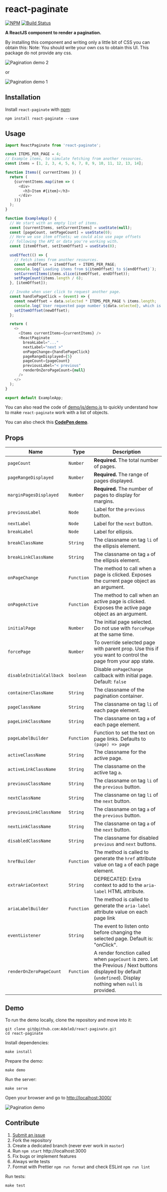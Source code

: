 # react-paginate

[![NPM](https://nodei.co/npm/react-paginate.png?downloads=true)](https://nodei.co/npm/react-paginate/)
[![Build Status](https://travis-ci.org/AdeleD/react-paginate.svg?branch=master)](https://travis-ci.org/AdeleD/react-paginate)

**A ReactJS component to render a pagination.**

By installing this component and writing only a little bit of CSS you can obtain this:
Note: You should write your own css to obtain this UI. This package do not provide any css.

<img src="https://cloud.githubusercontent.com/assets/2084833/24840237/7accb75a-1d1e-11e7-9abb-818431398b91.png" alt="Pagination demo 2" />

or

<img src="https://cloud.githubusercontent.com/assets/2084833/24840230/594e4ea4-1d1e-11e7-8b34-bde943b4793d.png" alt="Pagination demo 1" />

## Installation

Install `react-paginate` with [npm](https://www.npmjs.com/):

```
npm install react-paginate --save
```

## Usage

```javascript
import ReactPaginate from 'react-paginate';

const ITEMS_PER_PAGE = 4;
// Example items, to simulate fetching from another resources.
const items = [1, 2, 3, 4, 5, 6, 7, 8, 9, 10, 11, 12, 13, 14];

function Items({ currentItems }) {
  return (
    {currentItems.map(item => (
      <div>
        <h3>Item #{item}</h3>
      </div>
    ))}
  );
}

function ExampleApp() {
  // We start with an empty list of items.
  const [currentItems, setCurrentItems] = useState(null);
  const [pageCount, setPageCount] = useState(0);
  // Here we use item offsets; we could also use page offsets
  // following the API or data you're working with.
  const [itemOffset, setItemOffset] = useState(0);

  useEffect(() => {
    // Fetch items from another resources.
    const endOffset = itemOffset + ITEMS_PER_PAGE;
    console.log(`Loading items from ${itemOffset} to ${endOffset}`);
    setCurrentItems(items.slice(itemOffset, endOffset));
    setPageCount(items.length / 6);
  }, [itemOffset]);

  // Invoke when user click to request another page.
  const handlePageClick = (event) => {
    const newOffset = data.selected * ITEMS_PER_PAGE % items.length;
    console.log(`User requested page number ${data.selected}, which is offset ${newOffset}`);
    setItemOffset(newOffset);
  };

  return (
    <>
      <Items currentItems={currentItems} />
      <ReactPaginate
        breakLabel="..."
        nextLabel="next >"
        onPageChange={handlePageClick}
        pageRangeDisplayed={5}
        pageCount={pageCount}
        previousLabel="< previous"
        renderOnZeroPageCount={null}
      />
    </>
  );
}

export default ExampleApp;
```

You can also read the code of [demo/js/demo.js][1] to quickly understand how to make `react-paginate` work with a list of objects.

You can also check this **[CodePen demo](https://codepen.io/monsieurv/pen/yLoMxYQ)**.

## Props

| Name                     | Type       | Description                                                                                                                                                     |
| ------------------------ | ---------- | --------------------------------------------------------------------------------------------------------------------------------------------------------------- |
| `pageCount`              | `Number`   | **Required.** The total number of pages.                                                                                                                        |
| `pageRangeDisplayed`     | `Number`   | **Required.** The range of pages displayed.                                                                                                                     |
| `marginPagesDisplayed`   | `Number`   | **Required.** The number of pages to display for margins.                                                                                                       |
| `previousLabel`          | `Node`     | Label for the `previous` button.                                                                                                                                |
| `nextLabel`              | `Node`     | Label for the `next` button.                                                                                                                                    |
| `breakLabel`             | `Node`     | Label for ellipsis.                                                                                                                                             |
| `breakClassName`         | `String`   | The classname on tag `li` of the ellipsis element.                                                                                                              |
| `breakLinkClassName`     | `String`   | The classname on tag `a` of the ellipsis element.                                                                                                               |
| `onPageChange`           | `Function` | The method to call when a page is clicked. Exposes the current page object as an argument.                                                                      |
| `onPageActive`           | `Function` | The method to call when an active page is clicked. Exposes the active page object as an argument.                                                               |
| `initialPage`            | `Number`   | The initial page selected. Do not use with `forcePage` at the same time.                                                                                        |
| `forcePage`              | `Number`   | To override selected page with parent prop. Use this if you want to control the page from your app state.                                                       |
| `disableInitialCallback` | `boolean`  | Disable `onPageChange` callback with initial page. Default: `false`                                                                                             |
| `containerClassName`     | `String`   | The classname of the pagination container.                                                                                                                      |
| `pageClassName`          | `String`   | The classname on tag `li` of each page element.                                                                                                                 |
| `pageLinkClassName`      | `String`   | The classname on tag `a` of each page element.                                                                                                                  |
| `pageLabelBuilder`       | `Function` | Function to set the text on page links. Defaults to `(page) => page`                                                                                            |
| `activeClassName`        | `String`   | The classname for the active page.                                                                                                                              |
| `activeLinkClassName`    | `String`   | The classname on the active tag `a`.                                                                                                                            |
| `previousClassName`      | `String`   | The classname on tag `li` of the `previous` button.                                                                                                             |
| `nextClassName`          | `String`   | The classname on tag `li` of the `next` button.                                                                                                                 |
| `previousLinkClassName`  | `String`   | The classname on tag `a` of the `previous` button.                                                                                                              |
| `nextLinkClassName`      | `String`   | The classname on tag `a` of the `next` button.                                                                                                                  |
| `disabledClassName`      | `String`   | The classname for disabled `previous` and `next` buttons.                                                                                                       |
| `hrefBuilder`            | `Function` | The method is called to generate the `href` attribute value on tag `a` of each page element.                                                                    |
| `extraAriaContext`       | `String`   | DEPRECATED: Extra context to add to the `aria-label` HTML attribute.                                                                                            |
| `ariaLabelBuilder`       | `Function` | The method is called to generate the `aria-label` attribute value on each page link                                                                             |
| `eventListener`          | `String`   | The event to listen onto before changing the selected page. Default is: "onClick".                                                                              |
| `renderOnZeroPageCount`  | `Function` | A render fonction called when `pageCount` is zero. Let the Previous / Next buttons displayed by default (`undefined`). Display nothing when `null` is provided. |

## Demo

To run the demo locally, clone the repository and move into it:

```console
git clone git@github.com:AdeleD/react-paginate.git
cd react-paginate
```

Install dependencies:

```console
make install
```

Prepare the demo:

```console
make demo
```

Run the server:

```console
make serve
```

Open your browser and go to [http://localhost:3000/](http://localhost:3000/)

<img src="https://cloud.githubusercontent.com/assets/2084833/24840241/7c95b7b2-1d1e-11e7-97e3-83b9c7a1f832.gif" alt="Pagination demo" />

## Contribute

1. [Submit an issue](https://github.com/AdeleD/react-paginate/issues)
2. Fork the repository
3. Create a dedicated branch (never ever work in `master`)
4. Run `npm start` http://localhost:3000
5. Fix bugs or implement features
6. Always write tests
7. Format with Prettier `npm run format` and check ESLint `npm run lint`

Run tests:

```console
make test
```

[1]: https://github.com/AdeleD/react-paginate/blob/master/demo/js/demo.js
